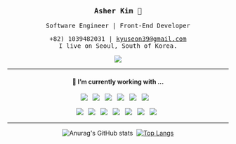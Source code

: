 <div align='center'>
 <h3><samp><strong>Asher Kim</strong> 👋 </samp></h3>

 <samp>Software Engineer | Front-End Developer</samp><br/>
 
 <samp>+82) 1039482031 | kyuseon39@gmail.com</samp><br/>
 <samp>I live on Seoul, South of Korea.</samp>
 
 <a href="https://velog.io/@ashekruu"><img src="https://img.shields.io/badge/Velog-3DDC84?style=flat&logo=Blogger&logoColor=white"/></a>
 
 <hr>
 
 <h4>🧐  I’m currently working with ...</h4>

 <p>
   <img src="https://img.shields.io/badge/React-20232A?style=for-the-badge&logo=react&logoColor=61DAFB" />&nbsp;&nbsp;
   <img src="https://img.shields.io/badge/Next.Js-20232A?style=for-the-badge&logo=Next.js&logoColor=61DAFB" />&nbsp;&nbsp;
   <img src="https://img.shields.io/badge/JS-F7DF1E?style=for-the-badge&logo=javascript&logoColor=black" />&nbsp;&nbsp;
   <img src="https://img.shields.io/badge/TS-3073C0?style=for-the-badge&logo=typescript&logoColor=white" />&nbsp;&nbsp;
   <img src="https://img.shields.io/badge/CSS3-1572B6?&style=for-the-badge&logo=css3&logoColor=white" />&nbsp;&nbsp;
   <img src="https://img.shields.io/badge/sass%20-%23cc6699.svg?&style=for-the-badge&logo=sass&logoColor=white" />&nbsp;&nbsp;&nbsp;&nbsp;
 </p>
 <p>
  
   <img src="https://img.shields.io/badge/AWS-20232A?style=for-the-badge&logo=Amazon AWS&logoColor=61DAFB" />&nbsp;&nbsp;
   <img src="https://img.shields.io/badge/Styled Components-20232A?style=for-the-badge&logo=styled-components&logoColor=61DAFB" />&nbsp;&nbsp;
   <img src="https://img.shields.io/badge/Tailwind CSS-20232A?style=for-the-badge&logo=Tailwind CSS&logoColor=61DAFB" />&nbsp;&nbsp;
   <img src="https://img.shields.io/badge/Mobx-F7DF1E?style=for-the-badge&logo=mobx&logoColor=black" />&nbsp;&nbsp;
   <img src="https://img.shields.io/badge/redux-3073C0?style=for-the-badge&logo=redux&logoColor=white" />&nbsp;&nbsp;
   <img src="https://img.shields.io/badge/recoil-1572B6?&style=for-the-badge&logo=React&logoColor=white" />&nbsp;&nbsp;
   <img src="https://img.shields.io/badge/swr%20-%23cc6699.svg?&style=for-the-badge&logo=swc&logoColor=white" />&nbsp;&nbsp;
 </p>
 
 <hr/>
 
 ![Anurag's GitHub stats](https://github-readme-stats.vercel.app/api?username=asherkuu&show_icons=true&theme=radical)&nbsp;&nbsp;[![Top Langs](https://github-readme-stats.vercel.app/api/top-langs/?username=asherkuu&layout=compact)]()
 
</div>

